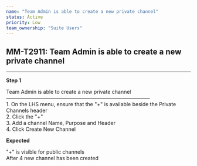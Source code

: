 ```yaml
---
name: "Team Admin is able to create a new private channel"
status: Active
priority: Low
team_ownership: "Suite Users"
---
```


## MM-T2911: Team Admin is able to create a new private channel

---

**Step 1**

Team Admin is able to create a new private channel\
————————————————————————————\
1\. On the LHS menu, ensure that the "+" is available beside the Private Channels header\
2\. Click the "+"\
3\. Add a channel Name, Purpose and Header\
4\. Click Create New Channel

**Expected**

"+" is visible for public channels\
After 4 new channel has been created
